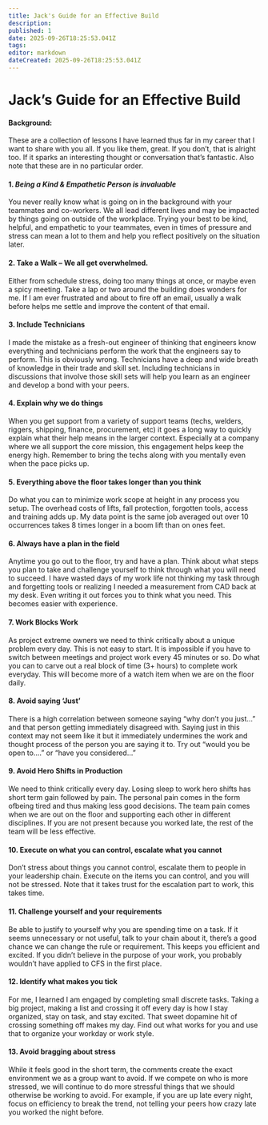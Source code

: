 ```yaml
---
title: Jack's Guide for an Effective Build
description: 
published: 1
date: 2025-09-26T18:25:53.041Z
tags: 
editor: markdown
dateCreated: 2025-09-26T18:25:53.041Z
---
```


# Jack’s Guide for an Effective Build
#### Background: 
These are a collection of lessons I have learned thus far in my career that I want to
share with you all. If you like them, great. If you don’t, that is alright too. If it sparks an interesting
thought or conversation that’s fantastic. Also note that these are in no particular order.

#### 1. *Being a Kind & Empathetic Person is invaluable* 
You never really know what is going on in the background with your teammates and co-workers. We all lead different lives and may be impacted by things going on outside of the workplace. Trying your best to be kind, helpful, and empathetic to your teammates, even in times of pressure and stress can mean a lot to them and help you reflect positively on the situation later.

#### 2. Take a Walk – We all get overwhelmed.
Either from schedule stress, doing too many things at once, or maybe even a spicy meeting. Take a lap or two around the building does wonders for me. If I am ever frustrated and about to fire off an email, usually a walk before helps me settle and improve the content of that email.

#### 3. Include Technicians
I made the mistake as a fresh-out engineer of thinking that engineers know everything and technicians perform the work that the engineers say to perform. This is obviously wrong. Technicians have a deep and wide breath of knowledge in their trade and skill set. Including technicians in discussions that involve those skill sets will help you learn as an engineer and develop a bond with your peers.

#### 4. Explain why we do things
When you get support from a variety of support teams (techs, welders, riggers, shipping, finance, procurement, etc) it goes a long way to quickly explain what their help means in the larger context. Especially at a company where we all support the core mission, this engagement helps keep the energy high. Remember to bring the techs along with you mentally even when the pace picks up.

#### 5. Everything above the floor takes longer than you think
Do what you can to minimize work scope at height in any process you setup. The overhead costs of lifts, fall protection, forgotten tools, access and training adds up. My data point is the same job averaged out over 10 occurrences takes 8 times longer in a boom lift than on ones feet. 

#### 6. Always have a plan in the field
Anytime you go out to the floor, try and have a plan. Think about what steps you plan to take and challenge yourself to think through what you will need to succeed. I have wasted days of my work life not thinking my task through and forgetting tools or realizing I needed a measurement from CAD back at my desk. Even writing it out forces you to think what you need. This becomes easier with experience.

#### 7. Work Blocks Work 
As project extreme owners we need to think critically about a unique problem every day. This is not easy to start. It is impossible if you have to switch between meetings and project work every 45 minutes or so. Do what you can to carve out a real block of time (3+ hours) to complete work everyday. This will become more of a watch item when we are on the floor daily.

#### 8. Avoid saying ‘Just’
There is a high correlation between someone saying “why don’t you just…” and that person getting immediately disagreed with. Saying just in this context may not seem like it but it immediately undermines the work and thought process of the person you are saying it to. Try out “would you be open to….” or “have you considered…”

#### 9. Avoid Hero Shifts in Production
We need to think critically every day. Losing sleep to work hero shifts has short term gain followed by pain. The personal pain comes in the form ofbeing tired and thus making less good decisions. The team pain comes when we are out on the floor and supporting each other in different disciplines. If you are not present because you worked late, the rest of the team will be less effective. 

#### 10. Execute on what you can control, escalate what you cannot
Don’t stress about things you cannot control, escalate them to people in your leadership chain. Execute on the items you can control, and you will not be stressed. Note that it takes trust for the escalation part to work, this takes time. 

#### 11. Challenge yourself and your requirements
Be able to justify to yourself why you are spending time on a task. If it seems unnecessary or not useful, talk to your chain about it, there’s a good chance we can change the rule or requirement. This keeps you efficient and excited. If you didn’t believe in the purpose of your work, you probably wouldn’t have applied to CFS in the first place.

#### 12. Identify what makes you tick
For me, I learned I am engaged by completing small discrete tasks. Taking a big project, making a list and crossing it off every day is how I stay organized, stay on task, and stay excited. That sweet dopamine hit of crossing something off makes my day. Find out what works for you and use that to organize your workday or work style.

#### 13. Avoid bragging about stress
While it feels good in the short term, the comments create the exact environment we as a group want to avoid. If we compete on who is more stressed, we will continue to do more stressful things that we should otherwise be working to avoid. For example, if you are up late every night, focus on efficiency to break the trend, not telling your peers how crazy late you worked the night before.